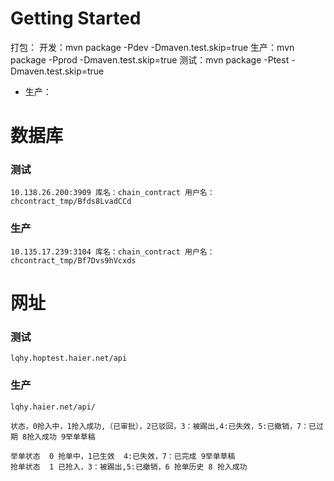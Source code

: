 # Getting Started
打包：
    开发：mvn package -Pdev -Dmaven.test.skip=true
    生产：mvn package -Pprod -Dmaven.test.skip=true
    测试：mvn package -Ptest -Dmaven.test.skip=true
- 生产：

# 数据库
### 测试
    10.138.26.200:3909 库名：chain_contract 用户名：chcontract_tmp/Bfds8LvadCCd
### 生产
    10.135.17.239:3104 库名：chain_contract 用户名：chcontract_tmp/Bf7Dvs9hVcxds

# 网址
### 测试
    lqhy.hoptest.haier.net/api
### 生产
    lqhy.haier.net/api/

    状态，0抢入中，1抢入成功,（已审批），2已驳回，3：被踢出,4:已失效，5:已撤销，7：已过期 8抢入成功 9举单草稿

    举单状态  0 抢单中，1已生效  4:已失效，7：已完成 9举单草稿
    抢单状态  1 已抢入，3：被踢出,5:已撤销，6 抢单历史 8 抢入成功

